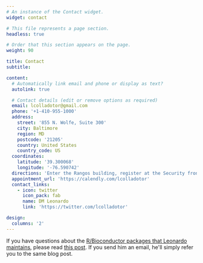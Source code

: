 ```yaml
---
# An instance of the Contact widget.
widget: contact

# This file represents a page section.
headless: true

# Order that this section appears on the page.
weight: 90

title: Contact
subtitle:

content:
  # Automatically link email and phone or display as text?
  autolink: true

  # Contact details (edit or remove options as required)
  email: lcolladotor@gmail.com
  phone: '+1-410-955-1000'
  address:
    street: '855 N. Wolfe, Suite 300'
    city: Baltimore
    region: MD
    postcode: '21205'
    country: United States
    country_code: US
  coordinates:
    latitude: '39.300068'
    longitude: '-76.590742'
  directions: 'Enter the Rangos building, register at the Security fron desk, take the elevator to the third floor, and register at the LIBD front desk.'
  appointment_url: 'https://calendly.com/lcolladotor'
  contact_links:
    - icon: twitter
      icon_pack: fab
      name: DM Leonardo
      link: 'https://twitter.com/lcolladotor'

design:
  columns: '2'
---
```


If you have questions about the [R/Bioconductor packages that Leonardo maintains](https://lcolladotor.github.io/pkgs/), please read [this post](http://lcolladotor.github.io/2017/03/06/how-to-ask-for-help-for-bioconductor-packages/#.WL3NQBIrJoM). If you send him an email, he'll simply refer you to the same blog post.
